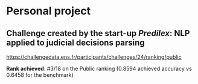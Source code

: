 # Personal project 
## Challenge created by the start-up *Predilex*: NLP applied to judicial decisions parsing

https://challengedata.ens.fr/participants/challenges/24/ranking/public

**Rank achieved**: #3/18 on the Public ranking (0.8594 achieved accuracy vs 0.6458 for the benchmark)
